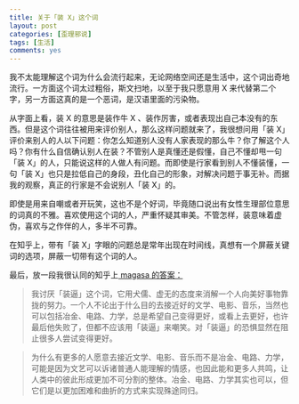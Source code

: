 ```yaml
---
title: 关于「装 X」这个词
layout: post
categories: [歪理邪说]
tags: [生活]
comments: yes
---
```


我不太能理解这个词为什么会流行起来，无论网络空间还是生活中，这个词出奇地流行。一方面这个词太过粗俗，斯文扫地，以至于我只愿意用 X 来代替第二个字，另一方面这真的是一个恶词，是汉语里面的污染物。

从字面上看，装 X 的意思是装作牛 X 、装作厉害，或者表现出自己本没有的东西。但是这个词往往被用来评价别人，那么这样问题就来了，我很想问用「装 X」评价来别人的人以下问题：你怎么知道别人没有人家表现的那么牛？你了解这个人吗？你有什么自信确认别人在装？不管别人是真懂还是假懂，自己不懂却甩一句「装 X」的人，只能说这样的人做人有问题。而即使是行家看到别人不懂装懂，一句「装 X」也只是拉低自己的身段，丑化自己的形象，对解决问题于事无补。而据我的观察，真正的行家是不会说别人「装 X」的。

即使是用来自嘲或者开玩笑，这也不是个好词，毕竟随口说出有女性生理部位意思的词真的不雅。喜欢使用这个词的人，严重怀疑其审美。不管怎样，装意味着虚伪，喜欢与之作伴的人，多半不可靠。

在知乎上，带有「装 X」字眼的问题总是常年出现在时间线，真想有一个屏蔽关键词的选项，屏蔽一切带有这个词的人。

最后，放一段我很认同的知乎上[ magasa 的答案：](https://www.zhihu.com/question/21512341/answer/18465381)

>我讨厌「装逼」这个词，它用犬儒、虚无的态度来消解一个人向美好事物靠拢的努力。一个人不论出于什么目的去接近好的文学、电影、音乐，当然也可以包括冶金、电路、力学，总是希望自己变得更好，或看上去更好，也许最后他失败了，但都不应该用「装逼」来嘲笑。对「装逼」的恐惧显然在阻止很多人尝试变得更好。

>为什么有更多的人愿意去接近文学、电影、音乐而不是冶金、电路、力学，可能是因为文艺可以诉诸普通人能理解的情感，也因此能和更多人共鸣，让人类中的彼此形成更加不可分割的整体。冶金、电路、力学其实也可以，但它们是以更加困难和曲折的方式来实现殊途同归。


